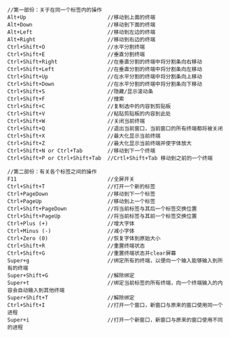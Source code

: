     //第一部份：关于在同一个标签内的操作  
    Alt+Up                          //移动到上面的终端  
    Alt+Down                        //移动到下面的终端  
    Alt+Left                        //移动到左边的终端  
    Alt+Right                       //移动到右边的终端  
    Ctrl+Shift+O                    //水平分割终端  
    Ctrl+Shift+E                    //垂直分割终端  
    Ctrl+Shift+Right                //在垂直分割的终端中将分割条向右移动  
    Ctrl+Shift+Left                 //在垂直分割的终端中将分割条向左移动  
    Ctrl+Shift+Up                   //在水平分割的终端中将分割条向上移动  
    Ctrl+Shift+Down                 //在水平分割的终端中将分割条向下移动  
    Ctrl+Shift+S                    //隐藏/显示滚动条  
    Ctrl+Shift+F                    //搜索  
    Ctrl+Shift+C                    //复制选中的内容到剪贴板  
    Ctrl+Shift+V                    //粘贴剪贴板的内容到此处  
    Ctrl+Shift+W                    //关闭当前终端  
    Ctrl+Shift+Q                    //退出当前窗口，当前窗口的所有终端都将被关闭  
    Ctrl+Shift+X                    //最大化显示当前终端  
    Ctrl+Shift+Z                    //最大化显示当前终端并使字体放大  
    Ctrl+Shift+N or Ctrl+Tab        //移动到下一个终端  
    Ctrl+Shift+P or Ctrl+Shift+Tab  //Crtl+Shift+Tab 移动到之前的一个终端  
      
    //第二部份：有关各个标签之间的操作  
    F11                             //全屏开关  
    Ctrl+Shift+T                    //打开一个新的标签  
    Ctrl+PageDown                   //移动到下一个标签  
    Ctrl+PageUp                     //移动到上一个标签  
    Ctrl+Shift+PageDown             //将当前标签与其后一个标签交换位置  
    Ctrl+Shift+PageUp               //将当前标签与其前一个标签交换位置  
    Ctrl+Plus (+)                   //增大字体  
    Ctrl+Minus (-)                  //减小字体  
    Ctrl+Zero (0)                   //恢复字体到原始大小  
    Ctrl+Shift+R                    //重置终端状态  
    Ctrl+Shift+G                    //重置终端状态并clear屏幕  
    Super+g                         //绑定所有的终端，以便向一个输入能够输入到所有的终端  
    Super+Shift+G                   //解除绑定  
    Super+t                         //绑定当前标签的所有终端，向一个终端输入的内容会自动输入到其他终端  
    Super+Shift+T                   //解除绑定  
    Ctrl+Shift+I                    //打开一个窗口，新窗口与原来的窗口使用同一个进程  
    Super+i                         //打开一个新窗口，新窗口与原来的窗口使用不同的进程  
